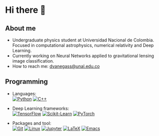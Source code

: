 # Hi there 👋

## About me

- Undergraduate physics student at Universidad Nacional de Colombia.
Focused in computational astrophysics, numerical relativity and Deep Learning.
- Currently working on Neural Networks applied to gravitational lensing image classification.
- How to reach me: dvanegass@unal.edu.co

## Programming
* Languages: <br/>
[![Python](https://img.shields.io/badge/Python-grey?style=plastic&logo=python)]()
[![C++](https://img.shields.io/badge/C%2B%2B-%238e7cc3?style=plastic&logo=cplusplus)]()

* Deep Learning frameworks: <br/>
[![TensorFlow](https://img.shields.io/badge/TensorFlow-grey?style=plastic&logo=tensorflow)]()
[![Scikit-Learn](https://img.shields.io/badge/Scikit--Learn-%238e7cc3?style=plastic&logo=scikitlearn&logoColor=orange)]()
[![PyTorch](https://img.shields.io/badge/PyTorch-%2316537e?style=plastic&logo=pytorch)]()

* Packages and tool: <br/>
  [![Git](https://img.shields.io/badge/Git-grey?style=plastic&logo=git)]()
  [![Linux](https://img.shields.io/badge/Linux-%238e7cc3?style=plastic&logo=linux&logoColor=black)]()
  [![Jupyter](https://img.shields.io/badge/Jupyter-%2316537e?style=plastic&logo=jupyter)]()
  [![LaTeX](https://img.shields.io/badge/LaTeX-%23226002?style=plastic&logo=latex)]()
  [![Emacs](https://img.shields.io/badge/GNU%20Emacs-%23a64d79?style=plastic&logo=gnuemacs&logoColor=black)]()

<!--
**Dvanegass/Dvanegass** is a ✨ _special_ ✨ repository because its `README.md` (this file) appears on your GitHub profile.

Here are some ideas to get you started:

- 🔭 I’m currently working on ...
- 🌱 I’m currently learning ...
- 👯 I’m looking to collaborate on ...
- 🤔 I’m looking for help with ...
- 💬 Ask me about ...
- 📫 How to reach me: ...
- 😄 Pronouns: ...
- ⚡ Fun fact: ...
-->
